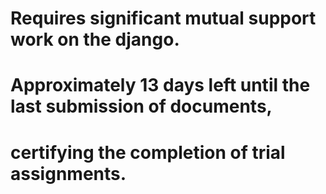 # Requires significant mutual support work on the django.
# Approximately 13 days left until the last submission of documents, 
# certifying the completion of trial assignments.
